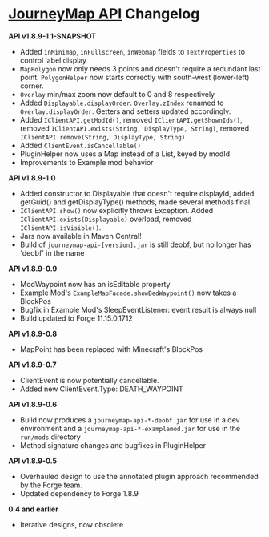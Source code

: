 [JourneyMap API](https://bitbucket.org/TeamJM/journeymap-api) Changelog
======================================================

**API v1.8.9-1.1-SNAPSHOT**

* Added `inMinimap`, `inFullscreen`, `inWebmap` fields to `TextProperties` to control label display
* `MapPolygon` now only needs 3 points and doesn't require a redundant last point. `PolygonHelper` now starts correctly with south-west (lower-left) corner.
* `Overlay` min/max zoom now default to 0 and 8 respectively
* Added `Displayable.displayOrder`. `Overlay.zIndex` renamed to `Overlay.displayOrder`.  Getters and setters updated accordingly.
* Added `IClientAPI.getModId()`, removed `IClientAPI.getShownIds()`, removed `IClientAPI.exists(String, DisplayType, String)`, removed `IClientAPI.remove(String, DisplayType, String)`
* Added `ClientEvent.isCancellable()`
* PluginHelper now uses a Map instead of a List, keyed by modId
* Improvements to Example mod behavior

**API v1.8.9-1.0**

* Added constructor to Displayable that doesn't require displayId, added getGuid() and getDisplayType() methods, made several methods final.
* `IClientAPI.show()` now explicitly throws Exception. Added `IClientAPI.exists(Displayable)` overload, removed `IClientAPI.isVisible()`.
* Jars now available in Maven Central!
* Build of `journeymap-api-[version].jar` is still deobf, but no longer has 'deobf' in the name

**API v1.8.9-0.9**

* ModWaypoint now has an isEditable property
* Example Mod's `ExampleMapFacade.showBedWaypoint()` now takes a BlockPos
* Bugfix in Example Mod's SleepEventListener: event.result is always null
* Build updated to Forge 11.15.0.1712

**API v1.8.9-0.8**

* MapPoint has been replaced with Minecraft's BlockPos

**API v1.8.9-0.7**

* ClientEvent is now potentially cancellable.
* Added new ClientEvent.Type: DEATH_WAYPOINT

**API v1.8.9-0.6**

* Build now produces a `journeymap-api-*-deobf.jar` for use in a dev environment and a `journeymap-api-*-examplemod.jar` for use in the `run/mods` directory
* Method signature changes and bugfixes in PluginHelper

**API v1.8.9-0.5**

* Overhauled design to use the annotated plugin approach recommended by the Forge team.
* Updated dependency to Forge 1.8.9

**0.4 and earlier**

* Iterative designs, now obsolete